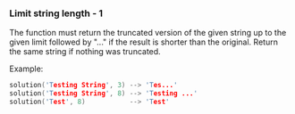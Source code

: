 ### Limit string length - 1

The function must return the truncated version of the given string up to the given limit followed by "..." if the result is shorter than the original. Return the same string if nothing was truncated.

Example:
```c
solution('Testing String', 3) --> 'Tes...'
solution('Testing String', 8) --> 'Testing ...'
solution('Test', 8)           --> 'Test'
